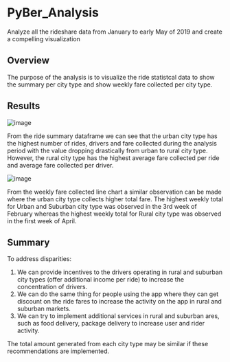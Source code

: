 # PyBer_Analysis
Analyze all the rideshare data from January to early May of 2019 and create a compelling visualization 

## Overview
The purpose of the analysis is to visualize the ride statistcal data to show the summary per city type and show weekly fare collected per city type.

## Results

![image](https://user-images.githubusercontent.com/100053788/162347855-793af3e7-716f-4d1b-a553-6d7b2a477885.png)

From the ride summary dataframe we can see that the urban city type has the highest number of rides, drivers and fare collected during the analysis period with the value dropping drastically from urban to rural city type.
However, the rural city type has the highest average fare collected per ride and average fare collected per driver.

![image](https://user-images.githubusercontent.com/100053788/162348511-4b9acc18-ae73-4a24-a4da-fc43d10cecca.png)

From the weekly fare collected line chart a similar observation can be made where the urban city type collects higher total fare.
The highest weekly total for Urban and Suburban city type was observed in the 3rd week of February whereas the highest weekly total for Rural city type was observed in the first week of April.

## Summary

To address disparities:
1. We can provide incentives to the drivers operating in rural and suburban city types (offer additional income per ride) to increase the concentration of drivers.
2. We can do the same thing for people using the app where they can get discount on the ride fares to increase the activity on the app in rural and suburban markets.
3. We can try to implement additional services in rural and suburban ares, such as food delivery, package delivery to increase user and rider activity.

The total amount generated from each city type may be similar if these recommendations are implemented.
